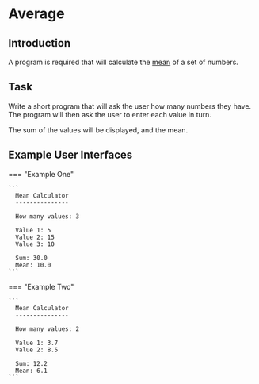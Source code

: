 # Average

## Introduction

A program is required that will calculate the [mean](https://www.mathsisfun.com/mean.html "Maths help") of a set of numbers.

## Task

Write a short program that will ask the user how many numbers they have.  The program will then ask the user to enter each value in turn.

The sum of the values will be displayed, and the mean.

## Example User Interfaces

=== "Example One"

    ```
      Mean Calculator
      ---------------
      
      How many values: 3
      
      Value 1: 5
      Value 2: 15
      Value 3: 10
      
      Sum: 30.0
      Mean: 10.0
    ```

=== "Example Two"

    ```
      Mean Calculator
      ---------------
      
      How many values: 2
      
      Value 1: 3.7
      Value 2: 8.5
      
      Sum: 12.2
      Mean: 6.1
    ```


